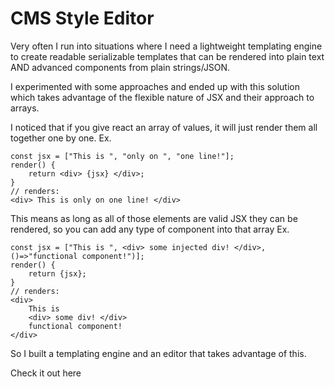 # CMS Style Editor
Very often I run into situations where I need a lightweight templating engine 
to create readable serializable templates that can be rendered into plain text
 AND advanced components from plain strings/JSON.

I experimented with some approaches and ended up with this solution 
which takes advantage of the flexible nature of JSX and their approach to arrays.

I noticed that if you give react an array of values, it will just render them all together one by one. Ex.
```
const jsx = ["This is ", "only on ", "one line!"];
render() {
    return <div> {jsx} </div>;
}
// renders:
<div> This is only on one line! </div>
```

This means as long as all of those elements are valid JSX they can be rendered,
so you can add any type of component into that array
Ex.
```
const jsx = ["This is ", <div> some injected div! </div>, ()=>"functional component!")];
render() {
    return {jsx};
}
// renders:
<div> 
    This is 
    <div> some div! </div>
    functional component!
</div>
```

So I built a templating engine and an editor that takes advantage of this.

Check it out here
